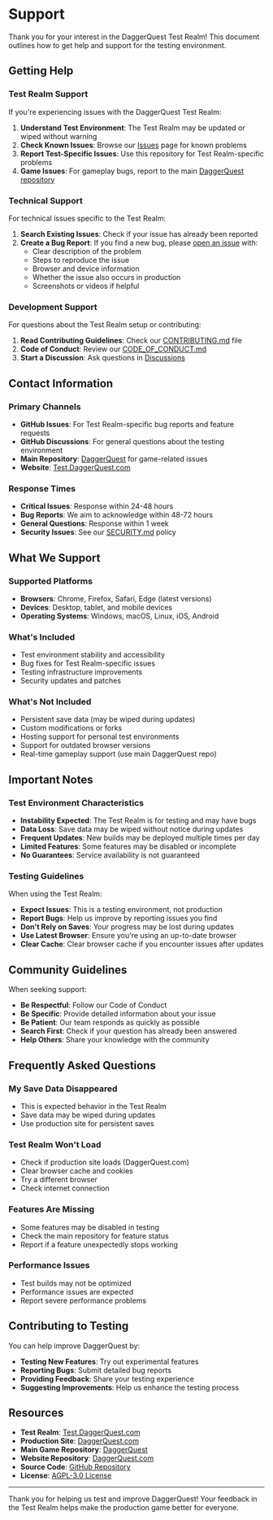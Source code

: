 # Support

Thank you for your interest in the DaggerQuest Test Realm! This document outlines how to get help and support for the testing environment.

## Getting Help

### Test Realm Support

If you're experiencing issues with the DaggerQuest Test Realm:

1. **Understand Test Environment**: The Test Realm may be updated or wiped without warning
2. **Check Known Issues**: Browse our [Issues](https://github.com/Laserwolve-Games/DaggerQuest-Test-Realm/issues) page for known problems
3. **Report Test-Specific Issues**: Use this repository for Test Realm-specific problems
4. **Game Issues**: For gameplay bugs, report to the main [DaggerQuest repository](https://github.com/Laserwolve-Games/DaggerQuest)

### Technical Support

For technical issues specific to the Test Realm:

1. **Search Existing Issues**: Check if your issue has already been reported
2. **Create a Bug Report**: If you find a new bug, please [open an issue](https://github.com/Laserwolve-Games/DaggerQuest-Test-Realm/issues/new) with:
   - Clear description of the problem
   - Steps to reproduce the issue
   - Browser and device information
   - Whether the issue also occurs in production
   - Screenshots or videos if helpful

### Development Support

For questions about the Test Realm setup or contributing:

1. **Read Contributing Guidelines**: Check our [CONTRIBUTING.md](CONTRIBUTING.md) file
2. **Code of Conduct**: Review our [CODE_OF_CONDUCT.md](CODE_OF_CONDUCT.md)
3. **Start a Discussion**: Ask questions in [Discussions](https://github.com/Laserwolve-Games/DaggerQuest-Test-Realm/discussions)

## Contact Information

### Primary Channels

- **GitHub Issues**: For Test Realm-specific bug reports and feature requests
- **GitHub Discussions**: For general questions about the testing environment
- **Main Repository**: [DaggerQuest](https://github.com/Laserwolve-Games/DaggerQuest) for game-related issues
- **Website**: [Test.DaggerQuest.com](https://test.daggerquest.com)

### Response Times

- **Critical Issues**: Response within 24-48 hours
- **Bug Reports**: We aim to acknowledge within 48-72 hours
- **General Questions**: Response within 1 week
- **Security Issues**: See our [SECURITY.md](SECURITY.md) policy

## What We Support

### Supported Platforms

- **Browsers**: Chrome, Firefox, Safari, Edge (latest versions)
- **Devices**: Desktop, tablet, and mobile devices
- **Operating Systems**: Windows, macOS, Linux, iOS, Android

### What's Included

- Test environment stability and accessibility
- Bug fixes for Test Realm-specific issues
- Testing infrastructure improvements
- Security updates and patches

### What's Not Included

- Persistent save data (may be wiped during updates)
- Custom modifications or forks
- Hosting support for personal test environments
- Support for outdated browser versions
- Real-time gameplay support (use main DaggerQuest repo)

## Important Notes

### Test Environment Characteristics

- **Instability Expected**: The Test Realm is for testing and may have bugs
- **Data Loss**: Save data may be wiped without notice during updates
- **Frequent Updates**: New builds may be deployed multiple times per day
- **Limited Features**: Some features may be disabled or incomplete
- **No Guarantees**: Service availability is not guaranteed

### Testing Guidelines

When using the Test Realm:

- **Expect Issues**: This is a testing environment, not production
- **Report Bugs**: Help us improve by reporting issues you find
- **Don't Rely on Saves**: Your progress may be lost during updates
- **Use Latest Browser**: Ensure you're using an up-to-date browser
- **Clear Cache**: Clear browser cache if you encounter issues after updates

## Community Guidelines

When seeking support:

- **Be Respectful**: Follow our Code of Conduct
- **Be Specific**: Provide detailed information about your issue
- **Be Patient**: Our team responds as quickly as possible
- **Search First**: Check if your question has already been answered
- **Help Others**: Share your knowledge with the community

## Frequently Asked Questions

### My Save Data Disappeared
- This is expected behavior in the Test Realm
- Save data may be wiped during updates
- Use production site for persistent saves

### Test Realm Won't Load
- Check if production site loads (DaggerQuest.com)
- Clear browser cache and cookies
- Try a different browser
- Check internet connection

### Features Are Missing
- Some features may be disabled in testing
- Check the main repository for feature status
- Report if a feature unexpectedly stops working

### Performance Issues
- Test builds may not be optimized
- Performance issues are expected
- Report severe performance problems

## Contributing to Testing

You can help improve DaggerQuest by:

- **Testing New Features**: Try out experimental features
- **Reporting Bugs**: Submit detailed bug reports
- **Providing Feedback**: Share your testing experience
- **Suggesting Improvements**: Help us enhance the testing process

## Resources

- **Test Realm**: [Test.DaggerQuest.com](https://test.daggerquest.com)
- **Production Site**: [DaggerQuest.com](https://daggerquest.com)
- **Main Game Repository**: [DaggerQuest](https://github.com/Laserwolve-Games/DaggerQuest)
- **Website Repository**: [DaggerQuest.com](https://github.com/Laserwolve-Games/DaggerQuest.com)
- **Source Code**: [GitHub Repository](https://github.com/Laserwolve-Games/DaggerQuest-Test-Realm)
- **License**: [AGPL-3.0 License](LICENSE)

---

Thank you for helping us test and improve DaggerQuest! Your feedback in the Test Realm helps make the production game better for everyone.
